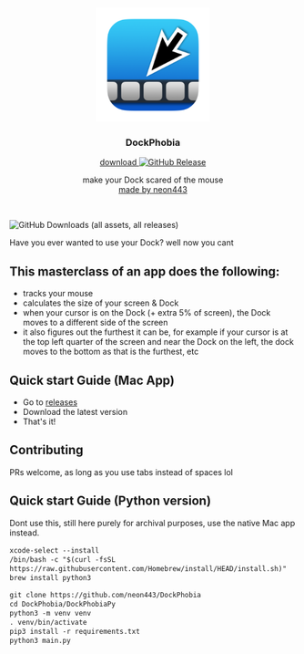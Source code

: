 <div align="center">
    <br/>
    <p>
        <img src="https://github.com/neon443/DockPhobia/blob/main/DockPhobia/Resources/Assets.xcassets/AppIcon.appiconset/DockPhobiaAppIcon.png?raw=true" title="dockphobia" alt="dockphobia icon" width="200" />
    </p>
      <h3>DockPhobia</h3>
	    <p>
        <a href="https://github.com/neon443/DockPhobia/releases/latest/download/DockPhobia.dmg">
            download
            <img alt="GitHub Release" src="https://img.shields.io/github/v/release/neon443/DockPhobia">
        </a>
    </p>
    <p>
        make your Dock scared of the mouse
        <br/>
        <a href="https://neon443.github.io">
            made by neon443
        </a>
    </p>
    <br/>
</div>

![GitHub Downloads (all assets, all releases)](https://img.shields.io/github/downloads/neon443/DockPhobia/total)

Have you ever wanted to use your Dock?
well now you cant

## This masterclass of an app does the following:
- tracks your mouse
- calculates the size of your screen & Dock
- when your cursor is on the Dock (+ extra 5% of screen), the Dock moves to a different side of the screen
- it also figures out the furthest it can be, for example if your cursor is at the top left quarter of the screen and near the Dock on the left, the dock moves to the bottom as that is the furthest, etc

## Quick start Guide (Mac App)
- Go to [releases](https://github.com/neon443/DockPhobia/releases)
- Download the latest version
- That's it!

## Contributing
PRs welcome, as long as you use tabs instead of spaces lol

## Quick start Guide (Python version)
Dont use this, still here purely for archival purposes, use the native Mac app instead.
```
xcode-select --install
/bin/bash -c "$(curl -fsSL https://raw.githubusercontent.com/Homebrew/install/HEAD/install.sh)"
brew install python3
```
```
git clone https://github.com/neon443/DockPhobia
cd DockPhobia/DockPhobiaPy
python3 -m venv venv
. venv/bin/activate
pip3 install -r requirements.txt
python3 main.py
```
